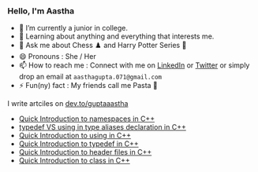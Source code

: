 ### Hello, I'm Aastha

- 🔭 I’m currently a junior in college.
- 🌱 Learning about anything and everything that interests me.
- 💬 Ask me about Chess ♟️ and Harry Potter Series 🔮
- 😄 Pronouns : She / Her
- 📫 How to reach me : Connect with me on [LinkedIn](https://www.linkedin.com/in/guptaaastha-me) or [Twitter](https://twitter.com/guptaaastha_) or simply drop an email at `aasthagupta.071@gmail.com` 
- ⚡ Fun(ny) fact : My friends call me Pasta 🍝 

I write artciles on [dev.to/guptaaastha](https://dev.to/guptaaastha)

- [Quick Introduction to namespaces in C++](https://dev.to/guptaaastha/quick-introduction-to-namespaces-in-c-2pmg)
- [typedef VS using in type aliases declaration in C++](https://dev.to/guptaaastha/typedef-vs-using-in-type-aliases-declaration-in-c-fm2)
- [Quick Introduction to using in C++](https://dev.to/guptaaastha/quick-introduction-to-using-in-c-4n73)
- [Quick Introduction to typedef in C++](https://dev.to/guptaaastha/quick-introduction-to-typedef-in-c-5362)
- [Quick Introduction to header files in C++](https://dev.to/guptaaastha/quick-introduction-to-header-files-in-c-4fda)
- [Quick Introduction to class in C++](https://dev.to/guptaaastha/quick-introduction-to-class-in-c-57je)
